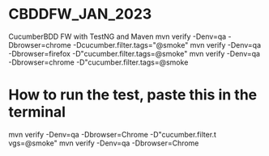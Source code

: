 # CBDDFW_JAN_2023
CucumberBDD FW with TestNG and Maven
mvn verify -Denv=qa -Dbrowser=chrome -Dcucumber.filter.tags="@smoke"
mvn verify -Denv=qa -Dbrowser=firefox -D"cucumber.filter.tags=@smoke"
mvn verify -Denv=qa -Dbrowser=chrome -D"cucumber.filter.tags=@smoke




# How to run the test, paste this in the terminal
mvn verify -Denv=qa -Dbrowser=Chrome -D"cucumber.filter.t vgs=@smoke"
mvn verify -Denv=qa -Dbrowser=Chrome 